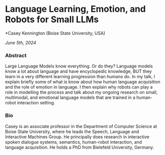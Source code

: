 # Language Learning, Emotion, and Robots for Small LLMs

*Casey Kennington (Boise State University, USA)

*June 5th, 2024*

### Abstract

Large Language Models know everything. Or do they? Language models know a lot about language and have encyclopedic knowledge, BUT they learn in a very different learning progression than humans do. In my talk, I explain briefly some of what is know about how human language acquisition and the role of emotion in language. I then explain why robots can play a role in modelling the process and talk about my ongoing research on small, multimodal, and emotional language models that are trained in a human-robot interaction setting.



### Bio

Casey is an associate professor in the Department of Computer Science at Boise State University, where he leads the Speech, Language and Interactive Machines Group. He principally does research in interactive spoken dialogue systems, semantics, human-robot interaction, and language acquisition. He holds a PhD from Bielefeld University, Germany.
